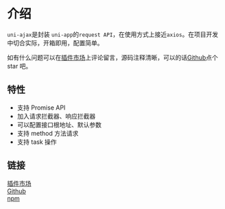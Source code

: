 # 介绍

`uni-ajax`是封装 `uni-app`的`request API`，在使用方式上接近`axios`。在项目开发中切合实际，开箱即用，配置简单。

如有什么问题可以在[插件市场](https://ext.dcloud.net.cn/plugin?id=2351)上评论留言，源码注释清晰，可以的话[Github](https://github.com/ponjs/uni-ajax)点个 star 吧。

## 特性

- 支持 Promise API
- 加入请求拦截器、响应拦截器
- 可以配置接口根地址、默认参数
- 支持 method 方法请求
- 支持 task 操作

## 链接

[插件市场](https://ext.dcloud.net.cn/plugin?id=2351)<br />
[Github](https://github.com/ponjs/uni-ajax)<br />
[npm](https://www.npmjs.com/package/uni-ajax)

